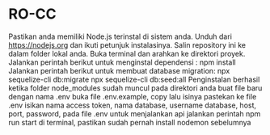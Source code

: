 # RO-CC


<a> Pastikan anda memiliki Node.js terinstal di sistem anda. Unduh dari 
https://nodejs.org  dan ikuti petunjuk instalasinya. <a>
Salin repository ini ke dalam folder lokal anda.
Buka terminal dan arahkan ke direktori proyek.
Jalankan perintah berikut untuk menginstal dependensi : 
npm install
Jalankan perintah berikut untuk membuat database migration: 
npx sequelize-cli db:migrate
npx sequelize-cli db:seed:all 
Penginstalan berhasil ketika folder node_modules sudah muncul pada direktori anda
buat file baru dengan nama .env
buka file .env.example, copy lalu isinya pastekan ke file .env
isikan nama access token, nama database, username database, host, port,  password, pada file .env
untuk menjalankan api jalankan perintah npm run start di terminal, pastikan sudah pernah install nodemon sebelumnya

